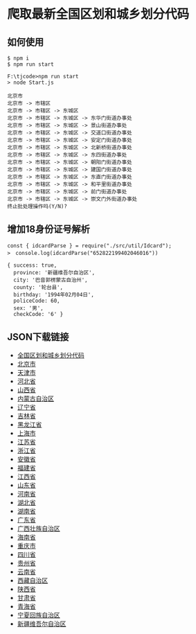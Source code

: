 # 爬取最新全国区划和城乡划分代码

## 如何使用

```
$ npm i
$ npm run start

F:\tjcode>npm run start
> node Start.js

北京市
北京市 -> 市辖区
北京市 -> 市辖区 -> 东城区
北京市 -> 市辖区 -> 东城区 -> 东华门街道办事处
北京市 -> 市辖区 -> 东城区 -> 景山街道办事处
北京市 -> 市辖区 -> 东城区 -> 交道口街道办事处
北京市 -> 市辖区 -> 东城区 -> 安定门街道办事处
北京市 -> 市辖区 -> 东城区 -> 北新桥街道办事处
北京市 -> 市辖区 -> 东城区 -> 东四街道办事处
北京市 -> 市辖区 -> 东城区 -> 朝阳门街道办事处
北京市 -> 市辖区 -> 东城区 -> 建国门街道办事处
北京市 -> 市辖区 -> 东城区 -> 东直门街道办事处
北京市 -> 市辖区 -> 东城区 -> 和平里街道办事处
北京市 -> 市辖区 -> 东城区 -> 前门街道办事处
北京市 -> 市辖区 -> 东城区 -> 崇文门外街道办事处
终止批处理操作吗(Y/N)?

```


## 增加18身份证号解析
```
const { idcardParse } = require("./src/util/Idcard");
>　console.log(idcardParse("652822199402046016"))

{ success: true,
  province: '新疆维吾尔自治区',
  city: '巴音郭楞蒙古自治州',
  county: '轮台县',
  birthday: '1994年02月04日',
  policeCode: 60,
  sex: '男',
  checkCode: '6' }
```




## JSON下载链接
- [全国区划和城乡划分代码](https://github.com/godghdai/region_code/blob/master/data/%E8%A1%8C%E6%94%BF%E5%8C%BA%E5%88%92%E4%BB%A3%E7%A0%81.zip)
- [北京市](https://github.com/godghdai/region_code/blob/master/data/%E5%8C%97%E4%BA%AC%E5%B8%82.zip)
- [天津市](https://github.com/godghdai/region_code/blob/master/data/%E5%A4%A9%E6%B4%A5%E5%B8%82.zip)
- [河北省](https://github.com/godghdai/region_code/blob/master/data/%E6%B2%B3%E5%8C%97%E7%9C%81.zip)
- [山西省](https://github.com/godghdai/region_code/blob/master/data/%E5%B1%B1%E8%A5%BF%E7%9C%81.zip)
- [内蒙古自治区](https://github.com/godghdai/region_code/blob/master/data/%E5%86%85%E8%92%99%E5%8F%A4%E8%87%AA%E6%B2%BB%E5%8C%BA.zip)
- [辽宁省](https://github.com/godghdai/region_code/blob/master/data/%E8%BE%BD%E5%AE%81%E7%9C%81.zip)
- [吉林省](https://github.com/godghdai/region_code/blob/master/data/%E5%90%89%E6%9E%97%E7%9C%81.zip)
- [黑龙江省](https://github.com/godghdai/region_code/blob/master/data/%E9%BB%91%E9%BE%99%E6%B1%9F%E7%9C%81.zip)
- [上海市](https://github.com/godghdai/region_code/blob/master/data/%E4%B8%8A%E6%B5%B7%E5%B8%82.zip)
- [江苏省](https://github.com/godghdai/region_code/blob/master/data/%E6%B1%9F%E8%8B%8F%E7%9C%81.zip)
- [浙江省](https://github.com/godghdai/region_code/blob/master/data/%E6%B5%99%E6%B1%9F%E7%9C%81.zip)
- [安徽省](https://github.com/godghdai/region_code/blob/master/data/%E5%AE%89%E5%BE%BD%E7%9C%81.zip)
- [福建省](https://github.com/godghdai/region_code/blob/master/data/%E7%A6%8F%E5%BB%BA%E7%9C%81.zip)
- [江西省](https://github.com/godghdai/region_code/blob/master/data/%E6%B1%9F%E8%A5%BF%E7%9C%81.zip)
- [山东省](https://github.com/godghdai/region_code/blob/master/data/%E5%B1%B1%E4%B8%9C%E7%9C%81.zip)
- [河南省](https://github.com/godghdai/region_code/blob/master/data/%E6%B2%B3%E5%8D%97%E7%9C%81.zip)
- [湖北省](https://github.com/godghdai/region_code/blob/master/data/%E6%B9%96%E5%8C%97%E7%9C%81.zip)
- [湖南省](https://github.com/godghdai/region_code/blob/master/data/%E6%B9%96%E5%8D%97%E7%9C%81.zip)
- [广东省](https://github.com/godghdai/region_code/blob/master/data/%E5%B9%BF%E4%B8%9C%E7%9C%81.zip)
- [广西壮族自治区](https://github.com/godghdai/region_code/blob/master/data/%E5%B9%BF%E8%A5%BF%E5%A3%AE%E6%97%8F%E8%87%AA%E6%B2%BB%E5%8C%BA.zip)
- [海南省](https://github.com/godghdai/region_code/blob/master/data/%E6%B5%B7%E5%8D%97%E7%9C%81.zip)
- [重庆市](https://github.com/godghdai/region_code/blob/master/data/%E9%87%8D%E5%BA%86%E5%B8%82.zip)
- [四川省](https://github.com/godghdai/region_code/blob/master/data/%E5%9B%9B%E5%B7%9D%E7%9C%81.zip)
- [贵州省](https://github.com/godghdai/region_code/blob/master/data/%E8%B4%B5%E5%B7%9E%E7%9C%81.zip)
- [云南省](https://github.com/godghdai/region_code/blob/master/data/%E4%BA%91%E5%8D%97%E7%9C%81.zip)
- [西藏自治区](https://github.com/godghdai/region_code/blob/master/data/%E8%A5%BF%E8%97%8F%E8%87%AA%E6%B2%BB%E5%8C%BA.zip)
- [陕西省](https://github.com/godghdai/region_code/blob/master/data/%E9%99%95%E8%A5%BF%E7%9C%81.zip)
- [甘肃省](https://github.com/godghdai/region_code/blob/master/data/%E7%94%98%E8%82%83%E7%9C%81.zip)
- [青海省](https://github.com/godghdai/region_code/blob/master/data/%E9%9D%92%E6%B5%B7%E7%9C%81.zip)
- [宁夏回族自治区](https://github.com/godghdai/region_code/blob/master/data/%E5%AE%81%E5%A4%8F%E5%9B%9E%E6%97%8F%E8%87%AA%E6%B2%BB%E5%8C%BA.zip)
- [新疆维吾尔自治区](https://github.com/godghdai/region_code/blob/master/data/%E6%96%B0%E7%96%86%E7%BB%B4%E5%90%BE%E5%B0%94%E8%87%AA%E6%B2%BB%E5%8C%BA.zip)
